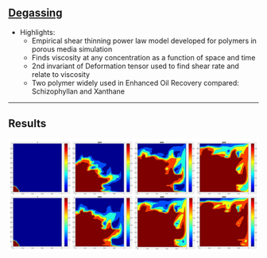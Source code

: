 ## [Degassing](https://rohitmishranitrr.github.io/EOR)

* Highlights:
  * Empirical shear thinning power law model developed for polymers in porous media simulation
  * Finds viscosity at any concentration as a function of space and time
  * 2nd invariant of Deformation tensor used to find shear rate and relate to viscosity
  * Two polymer widely used in Enhanced Oil Recovery compared: Schizophyllan and Xanthane
---
## Results 

![EOR](EOR.PNG)
